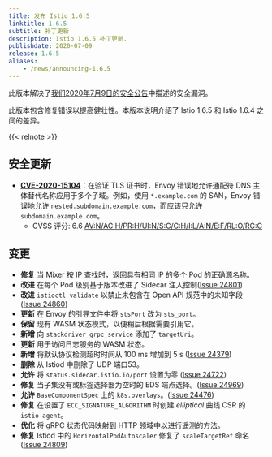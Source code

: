 ```yaml
---
title: 发布 Istio 1.6.5
linktitle: 1.6.5
subtitle: 补丁更新
description: Istio 1.6.5 补丁更新.
publishdate: 2020-07-09
release: 1.6.5
aliases:
    - /news/announcing-1.6.5
---
```


此版本解决了[我们2020年7月9日的安全公告](/zh/news/security/istio-security-2020-008)中描述的安全漏洞。

此版本包含修复错误以提高健壮性。本版本说明介绍了 Istio 1.6.5 和 Istio 1.6.4 之间的差异。

{{< relnote >}}

## 安全更新

- __[CVE-2020-15104](https://cve.mitre.org/cgi-bin/cvename.cgi?name=CVE-2020-15104)__：在验证 TLS 证书时，Envoy 错误地允许通配符 DNS 主体替代名称应用于多个子域。例如，使用 `*.example.com` 的 SAN，Envoy 错误地允许 `nested.subdomain.example.com`，而应该只允许 `subdomain.example.com`。
    - CVSS 评分: 6.6 [AV:N/AC:H/PR:H/UI:N/S:C/C:H/I:L/A:N/E:F/RL:O/RC:C](https://nvd.nist.gov/vuln-metrics/cvss/v3-calculator?vector=AV:N/AC:H/PR:H/UI:N/S:C/C:H/I:L/A:N/E:F/RL:O/RC:C&version=3.1)

## 变更

- **修复** 当 Mixer 按 IP 查找时，返回具有相同 IP 的多个 Pod 的正确源名称。
- **改进** 在每个 Pod 级别基于版本改进了 Sidecar 注入控制([Issue 24801](https://github.com/istio/istio/issues/24801))
- **改进** `istioctl validate` 以禁止未包含在 Open API 规范中的未知字段 ([Issue 24860](https://github.com/istio/istio/issues/24860))
- **更新** 在 Envoy 的引导文件中将 `stsPort` 改为 `sts_port`。
- **保留** 现有 WASM 状态模式，以便稍后根据需要引用它。
- **新增** 向 `stackdriver_grpc_service` 添加了 `targetUri`。
- **更新** 用于访问日志服务的 WASM 状态。
- **新增** 将默认协议检测超时时间从 100 ms 增加到 5 s ([Issue 24379](https://github.com/istio/istio/issues/24379))
- **删除** 从 Istiod 中删除了 UDP 端口53。
- **允许** 将 `status.sidecar.istio.io/port` 设置为零 ([Issue 24722](https://github.com/istio/istio/issues/24722))
- **修复** 当子集没有或标签选择器为空时的 EDS 端点选择。([Issue 24969](https://github.com/istio/istio/issues/24969))
- **允许** `BaseComponentSpec` 上的 `k8s.overlays`。([Issue 24476](https://github.com/istio/istio/issues/24476))
- **修复** 在设置了 `ECC_SIGNATURE_ALGORITHM` 时创建 _elliptical_ 曲线 CSR 的 `istio-agent`。
- **优化** 将 gRPC 状态代码映射到 HTTP 领域中以进行遥测的方法。
- **修复** Istiod 中的 `HorizontalPodAutoscaler` 修复了 `scaleTargetRef` 命名 ([Issue 24809](https://github.com/istio/istio/issues/24809))